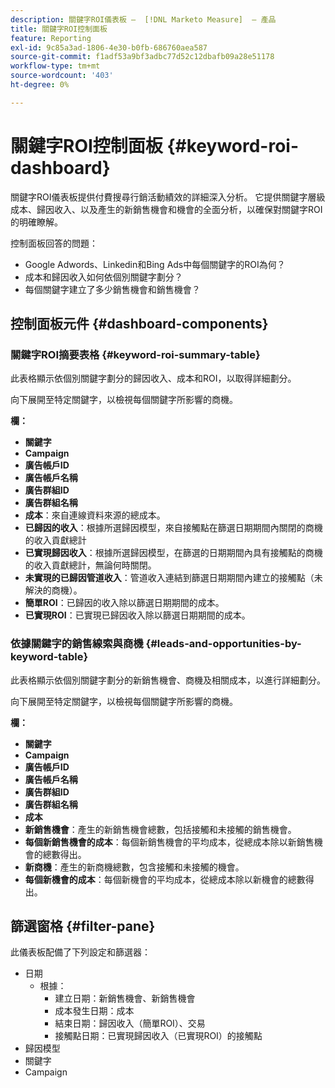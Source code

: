 ```yaml
---
description: 關鍵字ROI儀表板 —  [!DNL Marketo Measure]  — 產品
title: 關鍵字ROI控制面板
feature: Reporting
exl-id: 9c85a3ad-1806-4e30-b0fb-686760aea587
source-git-commit: f1adf53a9bf3adbc77d52c12dbafb09a28e51178
workflow-type: tm+mt
source-wordcount: '403'
ht-degree: 0%

---
```


# 關鍵字ROI控制面板 {#keyword-roi-dashboard}

關鍵字ROI儀表板提供付費搜尋行銷活動績效的詳細深入分析。 它提供關鍵字層級成本、歸因收入、以及產生的新銷售機會和機會的全面分析，以確保對關鍵字ROI的明確瞭解。

控制面板回答的問題：

* Google Adwords、Linkedin和Bing Ads中每個關鍵字的ROI為何？
* 成本和歸因收入如何依個別關鍵字劃分？
* 每個關鍵字建立了多少銷售機會和銷售機會？

## 控制面板元件 {#dashboard-components}

### 關鍵字ROI摘要表格 {#keyword-roi-summary-table}

此表格顯示依個別關鍵字劃分的歸因收入、成本和ROI，以取得詳細劃分。

向下展開至特定關鍵字，以檢視每個關鍵字所影響的商機。

**欄：**

* **關鍵字**
* **Campaign**
* **廣告帳戶ID**
* **廣告帳戶名稱**
* **廣告群組ID**
* **廣告群組名稱**
* **成本**：來自連線資料來源的總成本。
* **已歸因的收入**：根據所選歸因模型，來自接觸點在篩選日期期間內關閉的商機的收入貢獻總計
* **已實現歸因收入**：根據所選歸因模型，在篩選的日期期間內具有接觸點的商機的收入貢獻總計，無論何時關閉。
* **未實現的已歸因管道收入**：管道收入連結到篩選日期期間內建立的接觸點（未解決的商機）。
* **簡單ROI**：已歸因的收入除以篩選日期期間的成本。
* **已實現ROI**：已實現已歸因收入除以篩選日期期間的成本。

### 依據關鍵字的銷售線索與商機 {#leads-and-opportunities-by-keyword-table}

此表格顯示依個別關鍵字劃分的新銷售機會、商機及相關成本，以進行詳細劃分。

向下展開至特定關鍵字，以檢視每個關鍵字所影響的商機。

**欄：**

* **關鍵字**
* **Campaign**
* **廣告帳戶ID**
* **廣告帳戶名稱**
* **廣告群組ID**
* **廣告群組名稱**
* **成本**
* **新銷售機會**：產生的新銷售機會總數，包括接觸和未接觸的銷售機會。
* **每個新銷售機會的成本**：每個新銷售機會的平均成本，從總成本除以新銷售機會的總數得出。
* **新商機**：產生的新商機總數，包含接觸和未接觸的機會。
* **每個新機會的成本**：每個新機會的平均成本，從總成本除以新機會的總數得出。

## 篩選窗格 {#filter-pane}

此儀表板配備了下列設定和篩選器：

* 日期
   * 根據：
      * 建立日期：新銷售機會、新銷售機會
      * 成本發生日期：成本
      * 結束日期：歸因收入（簡單ROI）、交易
      * 接觸點日期：已實現歸因收入（已實現ROI）的接觸點
* 歸因模型
* 關鍵字
* Campaign
